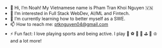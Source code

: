 - 👋 Hi, I’m Noah! My Vietnamese name is Pham Tran Khoi Nguyen 🇻🇳
- 👀 I’m interested in Full Stack WebDev, AI/ML and Fintech.
- 🌱 I’m currently learning how to better myself as a SWE.
- 📫 How to reach me: ptknguyen04@gmail.com
- ⚡ Fun fact: I love playing sports and being active. I play 🏀 ⚽️ 🎱 🏓 ⛳️ 🎳 ♔ and a lot more!
<!---
khoinguyenpham04/khoinguyenpham04 is a ✨ special ✨ repository because its `README.md` (this file) appears on your GitHub profile.
You can click the Preview link to take a look at your changes.
--->
